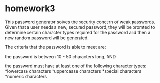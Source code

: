 # homework3

This password generator solves the security concern of weak passwords. Given that a user needs a new, secured password, they will be promted to determine certain character types required for the password and then a new random password will be generated. 

The criteria that the password is able to meet are:

the password is between 10 - 50 characters long, AND

the password must have at least one of the following character types:
*lowercase characters
*uppercasse characters
*special characters
*numeric characters
